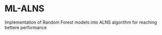 # ML-ALNS
Implementation of Random Forest models into ALNS algorithm for reaching bettere performance
